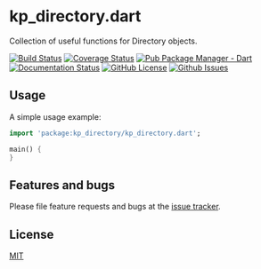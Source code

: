 # kp_directory.dart

Collection of useful functions for Directory objects.

<a href="https://travis-ci.org/kasperpeulen/kp_directory.dart"><img src="https://travis-ci.org/kasperpeulen/kp_directory.dart.svg?branch=master" alt="Build Status" /></a>
<a href="https://coveralls.io/github/kasperpeulen/kp_directory.dart?branch=master"><img src="https://coveralls.io/repos/kasperpeulen/kp_directory.dart/badge.svg?branch=master&amp;service=github" alt="Coverage Status" /></a>
<a href="https://pub.dartlang.org/packages/kp_directory"><img src="https://img.shields.io/pub/v/kp_directory.svg" alt="Pub Package Manager - Dart" /></a>
<a href="https://www.dartdocs.org/documentation/kp_directory/latest/index.html"><img src="https://img.shields.io/badge/dartdocs-latest-blue.svg" alt="Documentation Status" /></a>
<a href="https://github.com/kasperpeulen/kp_directory.dart/blob/master/LICENSE"><img src="https://img.shields.io/badge/license-MIT-blue.svg" alt="GitHub License" /></a>
<a href="https://github.com/kasperpeulen/kp_directory.dart/issues"><img src="https://img.shields.io/github/issues/kasperpeulen/kp_directory.dart.svg" alt="Github Issues" /></a>

## Usage

A simple usage example:

```dart
import 'package:kp_directory/kp_directory.dart';

main() {
}
```

## Features and bugs

Please file feature requests and bugs at the [issue tracker][tracker].

[tracker]: https://github.com/kasperpeulen/kp_directory.dart/issues

## License

[MIT][license]

[license]: https://github.com/kasperpeulen/kp_directory.dart/blob/master/LICENSE
